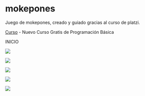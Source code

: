 # mokepones
Juego de mokepones, creado y guiado gracias al curso de platzi.

[Curso](https://platzi.com/cursos/programacion-basica/) - Nuevo Curso Gratis de Programación Básica


INICIO

![](https://i.imgur.com/eL1J6NN.png)

[![](https://i.imgur.com/eL1J6NN.png)](https://i.imgur.com/DRwJN6I.png)

[![](https://i.imgur.com/eL1J6NN.png)](https://i.imgur.com/je7NX6w.png)

[![](https://i.imgur.com/eL1J6NN.png)](https://i.imgur.com/PJx7Tyb.png)

[![](https://i.imgur.com/eL1J6NN.png)](https://i.imgur.com/m3yIeI9.png)
